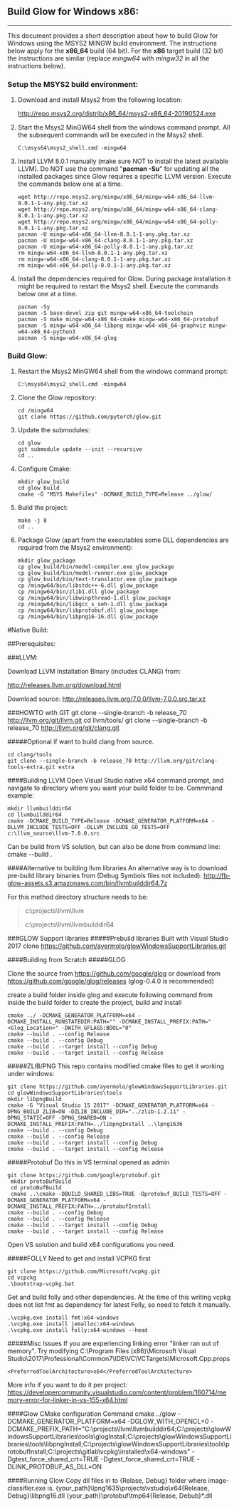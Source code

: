 ## Build Glow for Windows x86:
------------------------------

This document provides a short description about how to build Glow for Windows
using the MSYS2 MINGW build environment. The instructions below apply for the
**x86_64** build (64 bit). For the **x86** target build (32 bit) the instructions
are similar (replace *mingw64* with *mingw32* in all the instructions below).

### Setup the MSYS2 build environment:
1. Download and install Msys2 from the following location:

   http://repo.msys2.org/distrib/x86_64/msys2-x86_64-20190524.exe

2. Start the Msys2 MinGW64 shell from the windows command prompt.
   All the subsequent commands will be executed in the Msys2 shell.

   ```
   C:\msys64\msys2_shell.cmd -mingw64
   ```

3. Install LLVM 8.0.1 manually (make sure NOT to install the latest available LLVM).
   Do NOT use the command "**pacman -Su**" for updating all the installed packages since 
   Glow requires a specific LLVM version. Execute the commands below one at a time.

   ```
   wget http://repo.msys2.org/mingw/x86_64/mingw-w64-x86_64-llvm-8.0.1-1-any.pkg.tar.xz
   wget http://repo.msys2.org/mingw/x86_64/mingw-w64-x86_64-clang-8.0.1-1-any.pkg.tar.xz
   wget http://repo.msys2.org/mingw/x86_64/mingw-w64-x86_64-polly-8.0.1-1-any.pkg.tar.xz
   pacman -U mingw-w64-x86_64-llvm-8.0.1-1-any.pkg.tar.xz
   pacman -U mingw-w64-x86_64-clang-8.0.1-1-any.pkg.tar.xz
   pacman -U mingw-w64-x86_64-polly-8.0.1-1-any.pkg.tar.xz
   rm mingw-w64-x86_64-llvm-8.0.1-1-any.pkg.tar.xz
   rm mingw-w64-x86_64-clang-8.0.1-1-any.pkg.tar.xz
   rm mingw-w64-x86_64-polly-8.0.1-1-any.pkg.tar.xz
   ```

4. Install the dependencies required for Glow. During package installation it might be
   required to restart the Msys2 shell. Execute the commands below one at a time.

   ```
   pacman -Sy
   pacman -S base-devel zip git mingw-w64-x86_64-toolchain
   pacman -S make mingw-w64-x86_64-cmake mingw-w64-x86_64-protobuf
   pacman -S mingw-w64-x86_64-libpng mingw-w64-x86_64-graphviz mingw-w64-x86_64-python3
   pacman -S mingw-w64-x86_64-glog
   ```

### Build Glow:
1. Restart the Msys2 MinGW64 shell from the windows command prompt:

   ```
   C:\msys64\msys2_shell.cmd -mingw64
   ```

2. Clone the Glow repository:

   ```
   cd /mingw64
   git clone https://github.com/pytorch/glow.git
   ```

3. Update the submodules:

   ```
   cd glow
   git submodule update --init --recursive
   cd ..
   ```

4. Configure Cmake:

   ```
   mkdir glow_build
   cd glow_build
   cmake -G "MSYS Makefiles" -DCMAKE_BUILD_TYPE=Release ../glow/
   ```

5. Build the project:

   ```
   make -j 8
   cd ..
   ```

6. Package Glow (apart from the executables some DLL dependencies are required from the Msys2 environment):

   ```
   mkdir glow_package
   cp glow_build/bin/model-compiler.exe glow_package
   cp glow_build/bin/model-runner.exe glow_package
   cp glow_build/bin/text-translator.exe glow_package
   cp /mingw64/bin/libstdc++-6.dll glow_package
   cp /mingw64/bin/zlib1.dll glow_package
   cp /mingw64/bin/libwinpthread-1.dll glow_package
   cp /mingw64/bin/libgcc_s_seh-1.dll glow_package
   cp /mingw64/bin/libprotobuf.dll glow_package
   cp /mingw64/bin/libpng16-16.dll glow_package
   ```

#Native Build:

##Prerequisites:

###LLVM:

Download LLVM Installation Binary (includes CLANG) from:

http://releases.llvm.org/download.html

Download source: http://releases.llvm.org/7.0.0/llvm-7.0.0.src.tar.xz

###HOWTO with GIT
    git clone --single-branch -b release_70 http://llvm.org/git/llvm.git
    cd llvm/tools/
    git clone --single-branch -b release_70 http://llvm.org/git/clang.git

#####Optional if want to build clang from source.

    cd clang/tools
    git clone --single-branch -b release_70 http://llvm.org/git/clang-tools-extra.git extra


####Building LLVM
Open Visual Studio native x64 command prompt, and navigate to directory where you want your build folder to be.
Commmand example:

    mkdir llvmbuilddir64    
    cd llvmbuilddir64    
    cmake -DCMAKE_BUILD_TYPE=Release -DCMAKE_GENERATOR_PLATFORM=x64 -DLLVM_INCLUDE_TESTS=OFF -DLLVM_INCLUDE_GO_TESTS=OFF c:\llvm_source\llvm-7.0.0.src

Can be build from VS solution, but can also be done from command line: cmake --build .

####Alternative to building llvm libraries
An alternative way is to download pre-build library binaries from (Debug Symbols files not included):
http://fb-glow-assets.s3.amazonaws.com/bin/llvmbuilddir64.7z

For this method directory structure needs to be:
> c:\projects\llvm\llvm
> 
> c:\projects\llvm\llvmbuilddir64

###GLOW Support libraries
#####Prebuild libraries
Built with Visual Studio 2017
clone https://github.com/ayermolo/glowWindowsSupportLibraries.git

####Building from Scratch
#####GLOG


Clone the source from https://github.com/google/glog
or download from https://github.com/google/glog/releases (glog-0.4.0 is recommended)

create a build folder inside glog and execute following command from inside the build folder to create the project, build and install

    cmake ../ -DCMAKE_GENERATOR_PLATFORM=x64 -DCMAKE_INSTALL_RUNSTATEDIR:PATH="" -DCMAKE_INSTALL_PREFIX:PATH="<Glog_Location>" -DWITH_GFLAGS:BOOL="0"    
    cmake --build . --config Release    
    cmake --build . --config Debug    
    cmake --build . --target install --config Debug    
    cmake --build . --target install --config Release



#####ZLIB/PNG
This repo contains modified cmake files to get it working under windows:

    git clone https://github.com/ayermolo/glowWindowsSupportLibraries.git
    cd glowWindowsSupportLibraries\tools
    mkdir libpngBuild
    cmake -G "Visual Studio 15 2017" -DCMAKE_GENERATOR_PLATFORM=x64 -DPNG_BUILD_ZLIB=ON -DZLIB_INCLUDE_DIR="../zlib-1.2.11" -DPNG_STATIC=OFF -DPNG_SHARED=ON -DCMAKE_INSTALL_PREFIX:PATH=../libpngInstall ..\lpng1636
    cmake --build . --config Debug
    cmake --build . --config Release
    cmake --build . --target install --config Debug
    cmake --build . --target install --config Release

#####Protobuf
Do this in VS terminal opened as admin

    git clone https://github.com/google/protobuf.git
     mkdir protoBufBuild
     cd protoBufBuild
     cmake ..\cmake -DBUILD_SHARED_LIBS=TRUE -Dprotobuf_BUILD_TESTS=OFF -DCMAKE_GENERATOR_PLATFORM=x64 -DCMAKE_INSTALL_PREFIX:PATH=../protobufInstall
    cmake --build . --config Debug
    cmake --build . --config Release
    cmake --build . --target install --config Debug
    cmake --build . --target install --config Release


Open VS solution and build x64 configurations you need.

#####FOLLY
Need to get and install VCPKG first

    git clone https://github.com/Microsoft/vcpkg.git
    cd vcpckg
    .\bootstrap-vcpkg.bat

Get and build folly and other dependencies.
At the time of this writing vcpkg does not list fmt as dependency for latest Folly, so need to fetch it manually.

    .\vcpkg.exe install fmt:x64-windows
    .\vcpkg.exe install jemalloc:x64-windows
    .\vcpkg.exe install folly:x64-windows --head


#####Misc Issues
If you are experiencing linking error "linker ran out of memory". Try modifying C:\Program Files (x86)\Microsoft Visual Studio\2017\Professional\Common7\IDE\VC\VCTargets\Microsoft.Cpp.props

    <PreferredToolArchitecture>x64</PreferredToolArchitecture>
More info if you want to do it per project: https://developercommunity.visualstudio.com/content/problem/160714/memory-error-for-linker-in-vs-155-x64.html


####Glow CMake configuration Command
    cmake ../glow -DCMAKE_GENERATOR_PLATFORM=x64 -DGLOW_WITH_OPENCL=0 -DCMAKE_PREFIX_PATH="C:\projects\llvm\llvmbuilddir64;C:\projects\glowWindowsSupportLibraries\tools\glogInstall;C:\projects\glowWindowsSupportLibraries\tools\libpngInstall;C:\projects\glowWindowsSupportLibraries\tools\protobufInstall;C:\projects\gitlab\vcpkg\installed\x64-windows"  -Dgtest_force_shared_crt=TRUE  -Dgtest_force_shared_crt=TRUE -DLINK_PROTOBUF_AS_DLL=ON


####Running Glow
    Copy dll files in to {Relase, Debug}  folder where image-classifier.exe is.
    {your_path}\lpng1635\projects\vstudio\x64\{Release, Debug}\libpng16.dll
    {your_path}\protobuf\tmp64\{Release, Debub}\*.dll